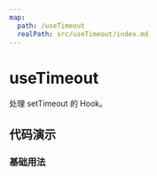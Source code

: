 ```yaml
---
map:
  path: /useTimeout
  realPath: src/useTimeout/index.md
---
```


# useTimeout

处理 setTimeout 的 Hook。

## 代码演示

### 基础用法

<demo src="./demo/demo.vue"
  language="vue"
  title="基本用法"
  desc="2000ms后开始执行">
</demo>
